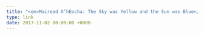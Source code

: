 ```yaml
---
title: "<em>Mairead O’hEocha: The Sky was Yellow and the Sun was Blue</em>"
type: link
date: 2017-11-02 00:00:00 +0000
---
```

